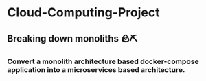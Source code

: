 # Cloud-Computing-Project
## Breaking down monoliths 🪨⛏️
### Convert a monolith architecture based docker-compose application into a microservices based architecture. 

